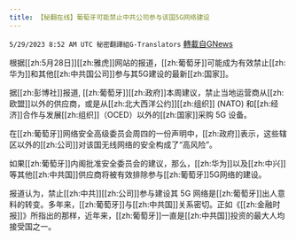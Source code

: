 ```yaml
---
title: 【秘翻在线】葡萄牙可能禁止中共公司参与该国5G网络建设
---
```

`5/29/2023 8:52 AM UTC 秘密翻譯組G-Translators` [轉載自GNews](https://gnews.org/articles/1339309)

根据[[zh:5月28日]][[zh:雅虎]]网站的报道，[[zh:葡萄牙]]可能成为有效禁止[[zh:华为]]和其他[[zh:中共国公司]]参与其5G建设的最新[[zh:国家]]。

据[[zh:彭博社]]报道, [[zh:葡萄牙]][[zh:政府]]本周建议，禁止当地运营商从[[zh:欧盟]]以外的供应商，或是从[[zh:北大西洋公约]][[zh:组织]] (NATO) 和[[zh:经济]]合作与发展[[zh:组织]]（OCED）以外的[[zh:国家]]采购 5G 设备。

在[[zh:葡萄牙]]网络安全高级委员会周四的一份声明中，[[zh:政府]]表示，这些辖区以外的[[zh:公司]]对该国无线网络的安全构成了“高风险”。

如果[[zh:葡萄牙]]内阁批准安全委员会的建议，那么，[[zh:华为]]以及[[zh:中兴]]等其他[[zh:中共国]]供应商将被有效排除参与[[zh:葡萄牙]]5G网络的建设。

报道认为，禁止[[zh:中共]][[zh:公司]]参与建设其 5G 网络是[[zh:葡萄牙]]出人意料的转变。多年来，[[zh:葡萄牙]]与[[zh:中共国]]关系密切。正如《[[zh:金融时报]]》所指出的那样，近年来，[[zh:葡萄牙]]一直是[[zh:中共国]]投资的最大人均接受国之一。
